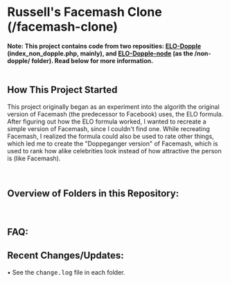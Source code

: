 <h1>Russell's Facemash Clone (/facemash-clone)</h1>
<strong>Note: This project contains code from two reposities: <a href="https://github.com/netsider/ELO-Dopple">ELO-Dopple</a> (index_non_dopple.php, mainly), and <a href="https://github.com/netsider/ELO-Dopple-node">ELO-Dopple-node</a> (as the /non-dopple/ folder).  Read below for more information.</strong><br><br>

<h2>How This Project Started</h2>
This project originally began as an experiment into the algorith the original version of Facemash (the predecessor to Facebook) uses, the ELO formula.  After figuring out how the ELO formula worked, I wanted to recreate a simple version of Facemash, since I couldn't find one.  While recreating Facemash, I realized the formula could also be used to rate other things, which led me to create the "Doppeganger version" of Facemash, which is used to rank how alike celebrities look instead of how attractive the person is (like Facemash).<br>

<br><h2>Overview of Folders in this Repository:</h2>


<br><h2>FAQ:</h2>

<h2>Recent Changes/Updates:</h2>
• See the <kbd>change.log</kbd> file in each folder.



